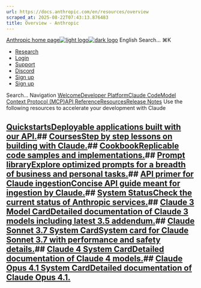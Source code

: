 ```yaml
---
url: https://docs.anthropic.com/en/resources/overview
scraped_at: 2025-08-22T07:43:13.876483
title: Overview - Anthropic
---
```


[Anthropic home page![light logo](https://mintlify.s3.us-west-1.amazonaws.com/anthropic/logo/light.svg)![dark logo](https://mintlify.s3.us-west-1.amazonaws.com/anthropic/logo/dark.svg)](https://docs.anthropic.com/)
English
Search...
⌘K
  * [Research](https://www.anthropic.com/research)
  * [Login](https://console.anthropic.com/login)
  * [Support](https://support.anthropic.com/)
  * [Discord](https://www.anthropic.com/discord)
  * [Sign up](https://console.anthropic.com/login)
  * [Sign up](https://console.anthropic.com/login)


Search...
Navigation
[Welcome](https://docs.anthropic.com/en/home)[Developer Platform](https://docs.anthropic.com/en/docs/intro)[Claude Code](https://docs.anthropic.com/en/docs/claude-code/overview)[Model Context Protocol (MCP)](https://docs.anthropic.com/en/docs/mcp)[API Reference](https://docs.anthropic.com/en/api/messages)[Resources](https://docs.anthropic.com/en/resources/overview)[Release Notes](https://docs.anthropic.com/en/release-notes/overview)
Use the following resources to accelerate your development with Claude
## [QuickstartsDeployable applications built with our API.](https://github.com/anthropics/anthropic-quickstarts)## [CoursesStep by step lessons on building with Claude.](https://anthropic.skilljar.com/)## [CookbookReplicable code samples and implementations.](https://github.com/anthropics/anthropic-cookbook)## [Prompt libraryExplore optimized prompts for a breadth of business and personal tasks.](https://docs.anthropic.com/en/resources/prompt-library/library)## [API primer for Claude ingestionConcise API guide meant for ingestion by Claude.](https://docs.anthropic.com/en/docs/claude_api_primer.md)## [System StatusCheck the current status of Anthropic services.](https://www.anthropic.com/status)## [Claude 3 Model CardDetailed documentation of Claude 3 models including latest 3.5 addendum.](https://assets.anthropic.com/m/61e7d27f8c8f5919/original/Claude-3-Model-Card.pdf)## [Claude Sonnet 3.7 System CardSystem card for Claude Sonnet 3.7 with performance and safety details.](https://anthropic.com/claude-3-7-sonnet-system-card)## [Claude 4 System CardDetailed documentation of Claude 4 models.](https://www-cdn.anthropic.com/6be99a52cb68eb70eb9572b4cafad13df32ed995.pdf)## [Claude Opus 4.1 System CardDetailed documentation of Claude Opus 4.1.](http://www.anthropic.com/claude-opus-4-1-system-card)

